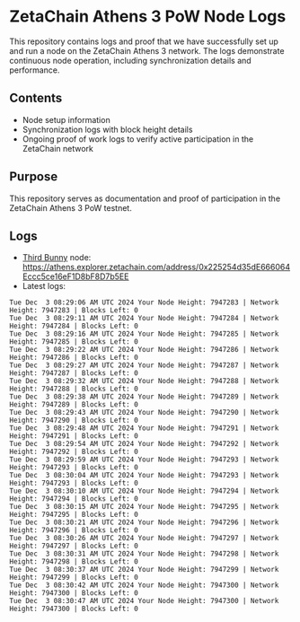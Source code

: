 # ZetaChain Athens 3 PoW Node Logs
This repository contains logs and proof that we have successfully set up and run a node on the ZetaChain Athens 3 network. The logs demonstrate continuous node operation, including synchronization details and performance.

## Contents
- Node setup information
- Synchronization logs with block height details
- Ongoing proof of work logs to verify active participation in the ZetaChain network

## Purpose
This repository serves as documentation and proof of participation in the ZetaChain Athens 3 PoW testnet.

## Logs

- [Third Bunny](https://thirdbunny.xyz/) node: https://athens.explorer.zetachain.com/address/0x225254d35dE666064Eccc5ce16eF1D8bF8D7b5EE
- Latest logs:
```
Tue Dec  3 08:29:06 AM UTC 2024 Your Node Height: 7947283 | Network Height: 7947283 | Blocks Left: 0
Tue Dec  3 08:29:11 AM UTC 2024 Your Node Height: 7947284 | Network Height: 7947284 | Blocks Left: 0
Tue Dec  3 08:29:16 AM UTC 2024 Your Node Height: 7947285 | Network Height: 7947285 | Blocks Left: 0
Tue Dec  3 08:29:22 AM UTC 2024 Your Node Height: 7947286 | Network Height: 7947286 | Blocks Left: 0
Tue Dec  3 08:29:27 AM UTC 2024 Your Node Height: 7947287 | Network Height: 7947287 | Blocks Left: 0
Tue Dec  3 08:29:32 AM UTC 2024 Your Node Height: 7947288 | Network Height: 7947288 | Blocks Left: 0
Tue Dec  3 08:29:38 AM UTC 2024 Your Node Height: 7947289 | Network Height: 7947289 | Blocks Left: 0
Tue Dec  3 08:29:43 AM UTC 2024 Your Node Height: 7947290 | Network Height: 7947290 | Blocks Left: 0
Tue Dec  3 08:29:48 AM UTC 2024 Your Node Height: 7947291 | Network Height: 7947291 | Blocks Left: 0
Tue Dec  3 08:29:54 AM UTC 2024 Your Node Height: 7947292 | Network Height: 7947292 | Blocks Left: 0
Tue Dec  3 08:29:59 AM UTC 2024 Your Node Height: 7947293 | Network Height: 7947293 | Blocks Left: 0
Tue Dec  3 08:30:04 AM UTC 2024 Your Node Height: 7947293 | Network Height: 7947293 | Blocks Left: 0
Tue Dec  3 08:30:10 AM UTC 2024 Your Node Height: 7947294 | Network Height: 7947294 | Blocks Left: 0
Tue Dec  3 08:30:15 AM UTC 2024 Your Node Height: 7947295 | Network Height: 7947295 | Blocks Left: 0
Tue Dec  3 08:30:21 AM UTC 2024 Your Node Height: 7947296 | Network Height: 7947296 | Blocks Left: 0
Tue Dec  3 08:30:26 AM UTC 2024 Your Node Height: 7947297 | Network Height: 7947297 | Blocks Left: 0
Tue Dec  3 08:30:31 AM UTC 2024 Your Node Height: 7947298 | Network Height: 7947298 | Blocks Left: 0
Tue Dec  3 08:30:37 AM UTC 2024 Your Node Height: 7947299 | Network Height: 7947299 | Blocks Left: 0
Tue Dec  3 08:30:42 AM UTC 2024 Your Node Height: 7947300 | Network Height: 7947300 | Blocks Left: 0
Tue Dec  3 08:30:47 AM UTC 2024 Your Node Height: 7947300 | Network Height: 7947300 | Blocks Left: 0
```
